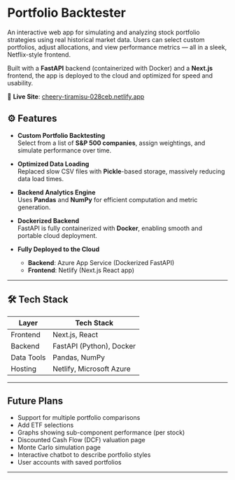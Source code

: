 # Portfolio Backtester

An interactive web app for simulating and analyzing stock portfolio strategies using real historical market data. Users can select custom portfolios, adjust allocations, and view performance metrics — all in a sleek, Netflix-style frontend.

Built with a **FastAPI** backend (containerized with Docker) and a **Next.js** frontend, the app is deployed to the cloud and optimized for speed and usability.

🔗 **Live Site**: [cheery-tiramisu-028ceb.netlify.app](https://cheery-tiramisu-028ceb.netlify.app)

## ⚙️ Features

- **Custom Portfolio Backtesting**  
  Select from a list of **S&P 500 companies**, assign weightings, and simulate performance over time.

- **Optimized Data Loading**  
  Replaced slow CSV files with **Pickle**-based storage, massively reducing data load times.

- **Backend Analytics Engine**  
  Uses **Pandas** and **NumPy** for efficient computation and metric generation.

- **Dockerized Backend**  
  FastAPI is fully containerized with **Docker**, enabling smooth and portable cloud deployment.

- **Fully Deployed to the Cloud**  
  - **Backend**: Azure App Service (Dockerized FastAPI)  
  - **Frontend**: Netlify (Next.js React app)

---

## 🛠 Tech Stack

| Layer        | Tech Stack                        |
|--------------|-----------------------------------|
| Frontend     | Next.js, React                    |
| Backend      | FastAPI (Python), Docker          |
| Data Tools   | Pandas, NumPy                     |
| Hosting      | Netlify, Microsoft Azure          |

---

## Future Plans
- Support for multiple portfolio comparisons
- Add ETF selections
- Graphs showing sub-component performance (per stock)
- Discounted Cash Flow (DCF) valuation page
- Monte Carlo simulation page
- Interactive chatbot to describe portfolio styles
- User accounts with saved portfolios

---
